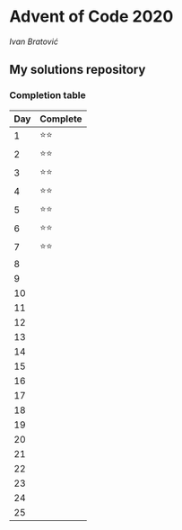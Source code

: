 # Advent of Code 2020
*Ivan Bratović*
## My solutions repository

### Completion table

| Day    | Complete     |
| ------ | ------------ |
| 1      | :star::star: |
| 2      | :star::star: |
| 3      | :star::star: |
| 4      | :star::star: |
| 5      | :star::star: |
| 6      | :star::star: |
| 7      | :star::star: |
| 8      |              |
| 9      |              |
| 10     |              |
| 11     |              |
| 12     |              |
| 13     |              |
| 14     |              |
| 15     |              |
| 16     |              |
| 17     |              |
| 18     |              |
| 19     |              |
| 20     |              |
| 21     |              |
| 22     |              |
| 23     |              |
| 24     |              |
| 25     |              |
